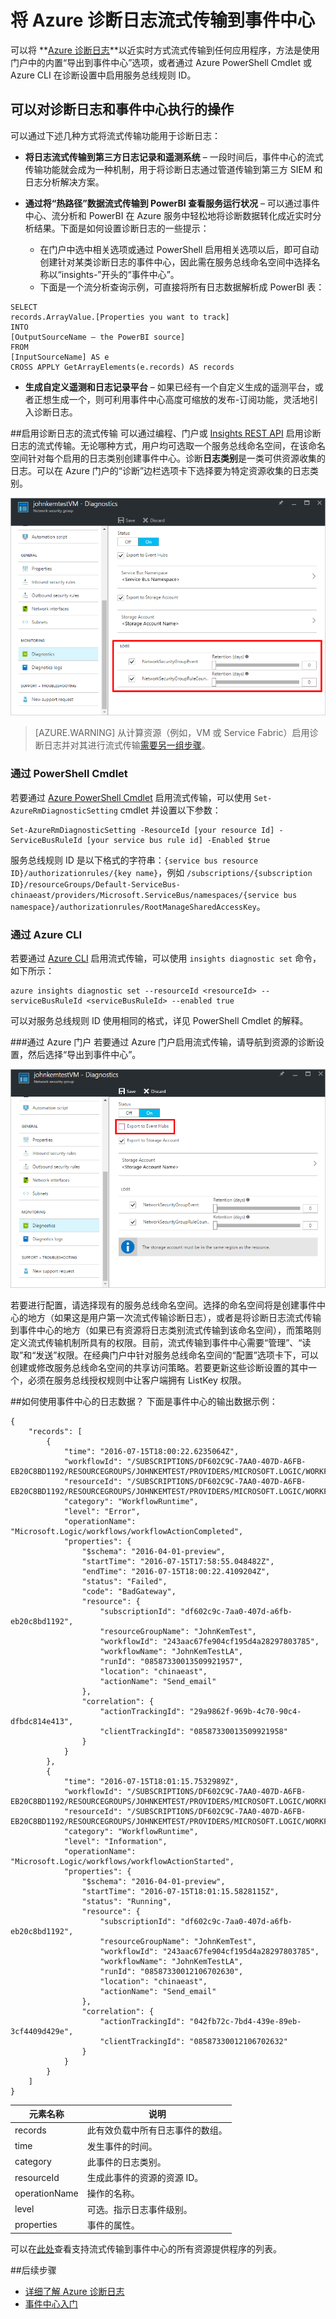 <properties
	pageTitle="将 Azure 诊断日志流式传输到事件中心 | Azure"
	description="了解如何将 Azure 诊断日志流式传输到事件中心。"
	authors="johnkemnetz"
	manager="rboucher"
	editor=""
	services="monitoring-and-diagnostics"
	documentationCenter="monitoring-and-diagnostics"/>

<tags
	ms.service="monitoring-and-diagnostics"
	ms.workload="na"
	ms.tgt_pltfrm="na"
	ms.devlang="na"
	ms.topic="article"
	ms.date="08/08/2016"
	wacn.date="10/17/2016"
	ms.author="johnkem"/>  


# 将 Azure 诊断日志流式传输到事件中心

可以将 **[Azure 诊断日志](/documentation/articles/monitoring-overview-of-diagnostic-logs/)**以近实时方式流式传输到任何应用程序，方法是使用门户中的内置“导出到事件中心”选项，或者通过 Azure PowerShell Cmdlet 或 Azure CLI 在诊断设置中启用服务总线规则 ID。

## 可以对诊断日志和事件中心执行的操作
可以通过下述几种方式将流式传输功能用于诊断日志：

- **将日志流式传输到第三方日志记录和遥测系统** – 一段时间后，事件中心的流式传输功能就会成为一种机制，用于将诊断日志通过管道传输到第三方 SIEM 和日志分析解决方案。

- **通过将“热路径”数据流式传输到 PowerBI 查看服务运行状况** – 可以通过事件中心、流分析和 PowerBI 在 Azure 服务中轻松地将诊断数据转化成近实时分析结果。下面是如何设置诊断日志的一些提示：
	- 在门户中选中相关选项或通过 PowerShell 启用相关选项以后，即可自动创建针对某类诊断日志的事件中心，因此需在服务总线命名空间中选择名称以“insights-”开头的“事件中心”。
	- 下面是一个流分析查询示例，可直接将所有日志数据解析成 PowerBI 表：

```
SELECT
records.ArrayValue.[Properties you want to track]
INTO
[OutputSourceName – the PowerBI source]
FROM
[InputSourceName] AS e
CROSS APPLY GetArrayElements(e.records) AS records
```

- **生成自定义遥测和日志记录平台** – 如果已经有一个自定义生成的遥测平台，或者正想生成一个，则可利用事件中心高度可缩放的发布-订阅功能，灵活地引入诊断日志。

##启用诊断日志的流式传输
可以通过编程、门户或 [Insights REST API](https://msdn.microsoft.com/zh-cn/library/azure/dn931943.aspx) 启用诊断日志的流式传输。无论哪种方式，用户均可选取一个服务总线命名空间，在该命名空间针对每个启用的日志类别创建事件中心。诊断**日志类别**是一类可供资源收集的日志。可以在 Azure 门户的“诊断”边栏选项卡下选择要为特定资源收集的日志类别。

![门户中的日志类别](./media/monitoring-stream-diagnostic-logs-to-event-hubs/log-categories.png)  


> [AZURE.WARNING] 从计算资源（例如，VM 或 Service Fabric）启用诊断日志并对其进行流式传输[需要另一组步骤](/documentation/articles/event-hubs-streaming-azure-diags-data/)。

### 通过 PowerShell Cmdlet
若要通过 [Azure PowerShell Cmdlet](/documentation/articles/insights-powershell-samples/) 启用流式传输，可以使用 `Set-AzureRmDiagnosticSetting` cmdlet 并设置以下参数：

```
Set-AzureRmDiagnosticSetting -ResourceId [your resource Id] -ServiceBusRuleId [your service bus rule id] -Enabled $true
```

服务总线规则 ID 是以下格式的字符串：`{service bus resource ID}/authorizationrules/{key name}`，例如 `/subscriptions/{subscription ID}/resourceGroups/Default-ServiceBus-chinaeast/providers/Microsoft.ServiceBus/namespaces/{service bus namespace}/authorizationrules/RootManageSharedAccessKey`。


### 通过 Azure CLI
若要通过 [Azure CLI](/documentation/articles/insights-cli-samples/) 启用流式传输，可以使用 `insights diagnostic set` 命令，如下所示：

```
azure insights diagnostic set --resourceId <resourceId> --serviceBusRuleId <serviceBusRuleId> --enabled true
```

可以对服务总线规则 ID 使用相同的格式，详见 PowerShell Cmdlet 的解释。

###通过 Azure 门户
若要通过 Azure 门户启用流式传输，请导航到资源的诊断设置，然后选择“导出到事件中心”。

![导出到门户中的事件中心](./media/monitoring-stream-diagnostic-logs-to-event-hubs/portal-export.png)  


若要进行配置，请选择现有的服务总线命名空间。选择的命名空间将是创建事件中心的地方（如果这是用户第一次流式传输诊断日志），或者是将诊断日志流式传输到事件中心的地方（如果已有资源将日志类别流式传输到该命名空间），而策略则定义流式传输机制所具有的权限。目前，流式传输到事件中心需要“管理”、“读取”和“发送”权限。在经典门户中针对服务总线命名空间的“配置”选项卡下，可以创建或修改服务总线命名空间的共享访问策略。若要更新这些诊断设置的其中一个，必须在服务总线授权规则中让客户端拥有 ListKey 权限。

##如何使用事件中心的日志数据？
下面是事件中心的输出数据示例：

```
{
    "records": [
        {
            "time": "2016-07-15T18:00:22.6235064Z",
            "workflowId": "/SUBSCRIPTIONS/DF602C9C-7AA0-407D-A6FB-EB20C8BD1192/RESOURCEGROUPS/JOHNKEMTEST/PROVIDERS/MICROSOFT.LOGIC/WORKFLOWS/JOHNKEMTESTLA",
            "resourceId": "/SUBSCRIPTIONS/DF602C9C-7AA0-407D-A6FB-EB20C8BD1192/RESOURCEGROUPS/JOHNKEMTEST/PROVIDERS/MICROSOFT.LOGIC/WORKFLOWS/JOHNKEMTESTLA/RUNS/08587330013509921957/ACTIONS/SEND_EMAIL",
            "category": "WorkflowRuntime",
            "level": "Error",
            "operationName": "Microsoft.Logic/workflows/workflowActionCompleted",
            "properties": {
                "$schema": "2016-04-01-preview",
                "startTime": "2016-07-15T17:58:55.048482Z",
                "endTime": "2016-07-15T18:00:22.4109204Z",
                "status": "Failed",
                "code": "BadGateway",
                "resource": {
                    "subscriptionId": "df602c9c-7aa0-407d-a6fb-eb20c8bd1192",
                    "resourceGroupName": "JohnKemTest",
                    "workflowId": "243aac67fe904cf195d4a28297803785",
                    "workflowName": "JohnKemTestLA",
                    "runId": "08587330013509921957",
                    "location": "chinaeast",
                    "actionName": "Send_email"
                },
                "correlation": {
                    "actionTrackingId": "29a9862f-969b-4c70-90c4-dfbdc814e413",
                    "clientTrackingId": "08587330013509921958"
                }
            }
        },
        {
            "time": "2016-07-15T18:01:15.7532989Z",
            "workflowId": "/SUBSCRIPTIONS/DF602C9C-7AA0-407D-A6FB-EB20C8BD1192/RESOURCEGROUPS/JOHNKEMTEST/PROVIDERS/MICROSOFT.LOGIC/WORKFLOWS/JOHNKEMTESTLA",
            "resourceId": "/SUBSCRIPTIONS/DF602C9C-7AA0-407D-A6FB-EB20C8BD1192/RESOURCEGROUPS/JOHNKEMTEST/PROVIDERS/MICROSOFT.LOGIC/WORKFLOWS/JOHNKEMTESTLA/RUNS/08587330012106702630/ACTIONS/SEND_EMAIL",
            "category": "WorkflowRuntime",
            "level": "Information",
            "operationName": "Microsoft.Logic/workflows/workflowActionStarted",
            "properties": {
                "$schema": "2016-04-01-preview",
                "startTime": "2016-07-15T18:01:15.5828115Z",
                "status": "Running",
                "resource": {
                    "subscriptionId": "df602c9c-7aa0-407d-a6fb-eb20c8bd1192",
                    "resourceGroupName": "JohnKemTest",
                    "workflowId": "243aac67fe904cf195d4a28297803785",
                    "workflowName": "JohnKemTestLA",
                    "runId": "08587330012106702630",
                    "location": "chinaeast",
                    "actionName": "Send_email"
                },
                "correlation": {
                    "actionTrackingId": "042fb72c-7bd4-439e-89eb-3cf4409d429e",
                    "clientTrackingId": "08587330012106702632"
                }
            }
        }
    ]
}
```

| 元素名称 | 说明 |
|--------------|--------------------------------------------------------|
|records | 此有效负载中所有日志事件的数组。 |
|time | 发生事件的时间。 |
|category | 此事件的日志类别。 |
|resourceId | 生成此事件的资源的资源 ID。 |
|operationName | 操作的名称。 |
|level | 可选。指示日志事件级别。 |
|properties | 事件的属性。 |


可以在[此处](/documentation/articles/monitoring-overview-of-diagnostic-logs/)查看支持流式传输到事件中心的所有资源提供程序的列表。

##后续步骤
- [详细了解 Azure 诊断日志](/documentation/articles/monitoring-overview-of-diagnostic-logs/)
- [事件中心入门](/documentation/articles/event-hubs-csharp-ephcs-getstarted/)

<!---HONumber=Mooncake_1010_2016-->